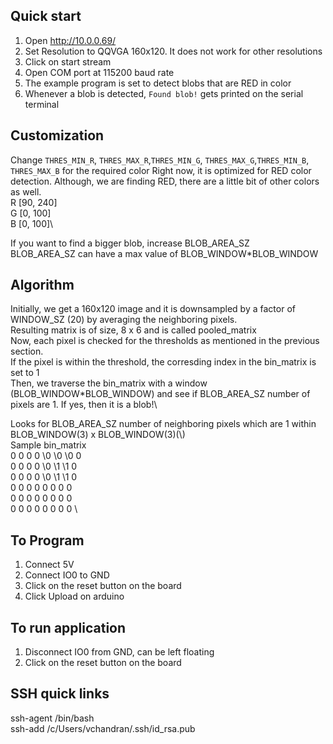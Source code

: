 ## Quick start
1. Open http://10.0.0.69/
2. Set Resolution to QQVGA 160x120. It does not work for other resolutions
3. Click on start stream
4. Open COM port at 115200 baud rate
5. The example program is set to detect blobs that are RED in color
6. Whenever a blob is detected, `Found blob!` gets printed on the serial terminal

## Customization
Change `THRES_MIN_R`, `THRES_MAX_R`,`THRES_MIN_G`, `THRES_MAX_G`,`THRES_MIN_B`, `THRES_MAX_B` for the required color
Right now, it is optimized for RED color detection. Although, we are finding RED, there are a little bit of 
other colors as well.\
R [90, 240]\
G [0, 100]\
B [0, 100]\

If you want to find a bigger blob, increase BLOB_AREA_SZ \
BLOB_AREA_SZ can have a max value of BLOB_WINDOW*BLOB_WINDOW

## Algorithm
Initially, we get a 160x120 image and it is downsampled by a factor of WINDOW_SZ (20) by averaging the neighboring pixels.\
Resulting matrix is of size, 8 x 6 and is called pooled_matrix\
Now, each pixel is checked for the thresholds as mentioned in the previous section.\
If the pixel is within the threshold, the corresding index in the bin_matrix is set to 1\
Then, we traverse the bin_matrix with a window (BLOB_WINDOW*BLOB_WINDOW) and see if BLOB_AREA_SZ number of
pixels are 1. If yes, then it is a blob!\

Looks for BLOB_AREA_SZ number of neighboring pixels which are 1
within BLOB_WINDOW(3) x BLOB_WINDOW(3)(\\)\
    Sample bin_matrix\
    0   0   0   0   \0   \0   \0   0    \
    0   0   0   0   \0   \1   \1   0    \
    0   0   0   0   \0   \1   \1   0    \
    0   0   0   0   0   0   0   0       \
    0   0   0   0   0   0   0   0       \
    0   0   0   0   0   0   0   0       \

## To Program
1. Connect 5V
2. Connect IO0 to GND
3. Click on the reset button on the board
4. Click Upload on arduino 

## To run application
1. Disconnect IO0 from GND, can be left floating
2. Click on the reset button on the board

## SSH quick links
ssh-agent /bin/bash\
ssh-add /c/Users/vchandran/.ssh/id_rsa.pub